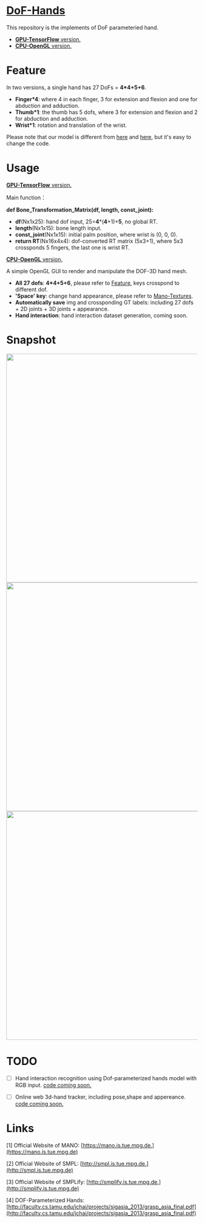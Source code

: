 [DoF-Hands](https://github.com/JenathanHoo/DoF-Hands)
=========================
This repository is the implements of DoF parameteried hand.
- [**GPU-TensorFlow** version.](https://github.com/JenathanHoo/DoF-Hands)
- [**CPU-OpenGL** version.](https://github.com/JenathanHoo/DoF-Hands)

Feature
=========================
In two versions, a single hand has 27 DoFs = **4*4+5+6**.

- **Finger*4**: where 4 in each finger, 3 for extension and flexion and one for abduction and adduction.
- **Thumb*1**:  the thumb has 5 dofs, where 3 for extension and flexion and 2 for abduction and adduction.
- **Wrist*1**:  rotation and translation of the wrist.

Please note that our model is different from [here](https://biology.stackexchange.com/questions/30857/does-the-human-hand-have-27-degrees-of-freedom) and [here](http://faculty.cs.tamu.edu/jchai/projects/sigasia_2013/grasp_asia_final.pdf), but it's easy to change the code.

Usage
=========================
[**GPU-TensorFlow** version.](https://github.com/JenathanHoo/DoF-Hands)

 Main function：

 **def Bone_Transformation_Matrix(df, length, const_joint):**
- **df**(Nx1x25): hand dof input, 25=**4***(**4**+1)+**5**, no global RT.
- **length**(Nx1x15): bone length input.
- **const_joint**(Nx1x15): initial palm position, where wrist is (0, 0, 0).
- **return RT**(Nx16x4x4): dof-converted RT matrix (5x3+1), where 5x3 crossponds 5 fingers, the last one is wrist RT.
    
[**CPU-OpenGL** version.](https://github.com/JenathanHoo/DoF-Hands)

 A simple OpenGL GUI to render and manipulate the DOF-3D hand mesh.

- **All 27 dofs**:  **4*4+5+6**, please refer to [Feature](https://github.com/JenathanHoo/DoF-Hands), keys crosspond to different dof.
- **'Space' key**: change hand appearance, please refer to [Mano-Textures](https://github.com/JenathanHoo/Mano-Textures).
- **Automatically save** img and crossponding GT labels: including 27 dofs + 2D joints + 3D joints + appearance.
- **Hand interaction**: hand interaction dataset generation, coming soon.

Snapshot
=========================
<center class="half">
    <img src="https://github.com/JenathanHoo/DoF-Hands/blob/master/imgs/1.png" width="600"/><img src="https://github.com/JenathanHoo/DoF-Hands/blob/master/imgs/223.png" width="600"/><img src="https://github.com/JenathanHoo/DoF-Hands/blob/master/imgs/222.png" width="600"/>
</center>


TODO
=========================
- [ ] Hand interaction recognition using Dof-parameterized hands model with RGB input.  [code coming soon.]() 
- [ ] Online web 3d-hand tracker, including pose,shape and appereance. [code coming soon.]()


Links
=========================
[1] Official Website of MANO: [https://mano.is.tue.mpg.de.](https://mano.is.tue.mpg.de) 

[2] Official Website of SMPL: [http://smpl.is.tue.mpg.de.](http://smpl.is.tue.mpg.de) 

[3] Official Website of SMPLify: [http://smplify.is.tue.mpg.de.](http://smplify.is.tue.mpg.de) 

[4] DOF-Parameterized Hands: [http://faculty.cs.tamu.edu/jchai/projects/sigasia_2013/grasp_asia_final.pdf](http://faculty.cs.tamu.edu/jchai/projects/sigasia_2013/grasp_asia_final.pdf)
